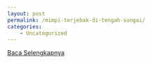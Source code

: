 ```yaml
---
layout: post
permalink: /mimpi-terjebak-di-tengah-sungai/
categories:
    - Uncategorized
---
```


[Baca Selengkapnya](/05)